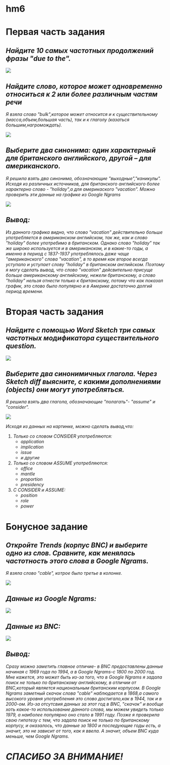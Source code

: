 # hm6
# Первая часть задания

## *Найдите 10 самых частотных продолжений фразы "due to the".*

![](https://github.com/msidelnikova/hm6/blob/master/Due%20to%20the.png)
    
 ## *Найдите слово, которое может одновременно относиться к 2 или более различным частям речи*
 *Я взяла слово "bulk",которое может относится и к существительному (масса,объем,большая часть), так и к глаголу (казаться большим,нагромождать).*
 
 ![](https://github.com/msidelnikova/hm6/blob/master/bulk.png)
 
 ## *Выберите два синонима: один характерный для британского английского, другой – для американского.*
 *Я решила взять два синонима, обозначающие "выходные","каникулы". Исходя из различных источников, для британского английского более характерно слово - "holiday",а для америкаского "vacation". Можно проверить эти данные на графике из Google Ngrams*
 
![](https://github.com/msidelnikova/hm6/blob/master/holiday_vacation.png)
 
 ## *Вывод:*
 *Из данного графика видно, что слово "vacation" действительно больше употребляется в американском английском, так же, как и слово "holiday" более употребимо в британском. Однако слово "holiday" так же широко используется и в американском, и в какие-то годы, а именно в период с 1837-1937 употреблялось даже чаще "американского" слова "vacation", в то время как второе всегда уступало и уступает слову "holiday" в британском английском. Поэтому я могу сделать вывод, что слово "vacation" дейсвительно присуще больше американскому английскому, нежели британскому, а слово "holiday" нельзя отнести только к британскому, потому что как показал график, это слово было популярно и в Америке достаточно долгий период времени.*



# Вторая часть задания

## *Найдите с помощью Word Sketch три самых частотных модификатора существительного question.*

![](https://github.com/msidelnikova/hm6/blob/master/question.png)

## *Выберите два синонимичных глагола. Через Sketch diff выясните, с какими дополнениями (objects) они могут употребляться.*
*Я решила взять два глагола, обозначающие "полагать"- "assume" и "consider".*

![](https://github.com/msidelnikova/hm6/blob/master/consider_assume.png)

*Исходя из данных на картинке, можно сделать вывод,что:*
1. *Только со словом CONSIDER употребляются:*
    * *application*
    * *implication*
    * *issue*
    * *и другие*
2. *Только со словом ASSUME употребляются:*
    * *office*
    * *mantle*
    * *proportion*
    * *presidency*
3. *С CONSIDER и ASSUME:*
    * *position*
    * *role*
    * *power*

# Бонусное задание
## *Откройте Trends (корпус BNC) и выберите одно из слов. Сравните, как менялась частотность этого слова в Google Ngrams.*
*Я взяла слово "cable", котрое было третье в колонке.*

![](https://github.com/msidelnikova/hm6/blob/master/cable.png)

## *Данные из Google Ngrams:*

![](https://github.com/msidelnikova/hm6/blob/master/cable_ngram.png)

## *Данные из BNC:*

![](https://github.com/msidelnikova/hm6/blob/master/cable_BNC.png)

## *Вывод:*
*Сразу можно заметить главное отличие- в BNC предоставлены данные начиная с 1969 года по 1994, а в Google Ngrams-с 1800 по 2000 год. Мне кажется, это может быть из-за того, что в Google Ngrams я задала поиск не только по британскому английскому, в отличии от BNC,который является национальным британским корпусом. В Google Ngrams заметный скачок слова "cable" наблюдается в 1868,а самого высокого уровня употребления это слово достигало,как в 1944, так и в 2000-ом. Из-за отсутсвия данных за этот год в BNC, "скачок" и вообще хоть какое-то использование данного слова, мы можем увидеть только 1979, а наиболее популярно оно стало в 1991 году. Позже я проверила свою гипотезу с тем, что задала поиск не только по британскому корпусу, и оказалось, что данные за 1800 и последующие годы есть, а значит, это не зависит от того, как я ввела. А значит, объем BNC куда меньше, чем Google Ngrams.*





# *СПАСИБО ЗА ВНИМАНИЕ!*
